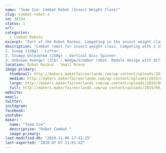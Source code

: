 ```yaml
---
name: "Team Ice: Combat Robot (Insect Weight Class)"
slug: combat-robot-3
id: 36134
status: 1
url: 
categories:
  - Combat Robots
excerpt: "Part of the Robot Ruckus. Competing in the insect weight class (150g and 3lb weight class)"
description: "Combat robot for insect weight class. Competing with 2 150g robots and 1 3lb robot.
1. Scoop (150g) : Lifter
2. Stumpy Unleashed (150g) : Vertical Disc Spinner
3. Unknown Avenger (3lb) : Wedge/Grabber robot. Module design with different fronts dependent on opponent."
location: Robot Ruckus - Small Arena
image-primary:
  thumbnail: http://makers.makerfaireorlando.com/wp-content/uploads/2019/09/unknown_avenger-150x150.jpg
  medium: http://makers.makerfaireorlando.com/wp-content/uploads/2019/09/unknown_avenger.jpg
  large: http://makers.makerfaireorlando.com/wp-content/uploads/2019/09/unknown_avenger.jpg
  full: http://makers.makerfaireorlando.com/wp-content/uploads/2019/09/unknown_avenger.jpg
website: 
email: 
twitter: 
instagram: 
facebook: 
youtube: 
maker:
  name: "Team Ice"
  description: "Robot Combat "
  image-primary: 
last-modified-db: "2019-11-06 17:41:25"
last-exported: "2020-07-07 11:01:42"
---
```

